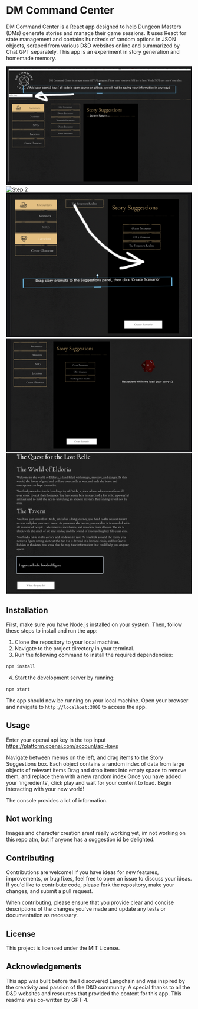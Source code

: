 # DM Command Center

DM Command Center is a React app designed to help Dungeon Masters (DMs) generate stories and manage their game sessions. It uses React for state management and contains hundreds of random options in JSON objects, scraped from various D&D websites online and summarized by Chat GPT separately. This app is an experiment in story generation and homemade memory.

![Step 1](public/step1.png)
![Step 2](public/step2.png)
![Step 3](public/step3.png)
![Step 4](public/step4.png)
![Step 5](public/step5.png)

## Installation

First, make sure you have Node.js installed on your system. Then, follow these steps to install and run the app:

1. Clone the repository to your local machine.
2. Navigate to the project directory in your terminal.
3. Run the following command to install the required dependencies:

```bash
npm install
```

4. Start the development server by running:

```bash
npm start
```

The app should now be running on your local machine. Open your browser and navigate to `http://localhost:3000` to access the app.

## Usage

Enter your openai api key in the top input
https://platform.openai.com/account/api-keys

Navigate between menus on the left, and drag items to the Story Suggestions box.
Each object contains a random index of data from large objects of relevant items
Drag and drop items into empty space to remove them, and replace them with a new random index
Once you have added your 'ingredients', click play and wait for your content to load.
Begin interacting with your new world!

The console provides a lot of information.

## Not working
Images and character creation arent really working yet, im not working on this repo atm, but if anyone has a suggestion id be delighted.


## Contributing

Contributions are welcome! If you have ideas for new features, improvements, or bug fixes, feel free to open an issue to discuss your ideas. If you'd like to contribute code, please fork the repository, make your changes, and submit a pull request.

When contributing, please ensure that you provide clear and concise descriptions of the changes you've made and update any tests or documentation as necessary.


## License

This project is licensed under the MIT License.

## Acknowledgements

This app was built before the I discovered Langchain and was inspired by the creativity and passion of the D&D community. A special thanks to all the D&D websites and resources that provided the content for this app. This readme was co-written by GPT-4.
